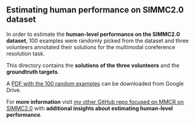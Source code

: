 ## Estimating human performance on SIMMC2.0 dataset

In order to estimate the **human-level performance on the SIMMC2.0 dataset**,
100 examples were randomly picked from the dataset and three volunteers
annotated their solutions for the multimodal coreference resolution task.

This directory contains the **solutions of the three volunteers** and the
**groundtruth targets**.

A [PDF with the 100 random examples](https://drive.google.com/file/d/1fEbWO4sL-T4maMglC4mCL_eVahM_LX41/view?usp=sharing)
can be downloaded from Google Drive.

For **more information** visit
[my other GitHub repo focused on MMCR on SIMMC2.0](https://github.com/AlejandroSantorum/simmc2-Multimodal_Coreference_Resolution/tree/main/models/uniter_based/error_analysis/estimate_human_performance)
with **additional insights about estimating human-level performance**. 
